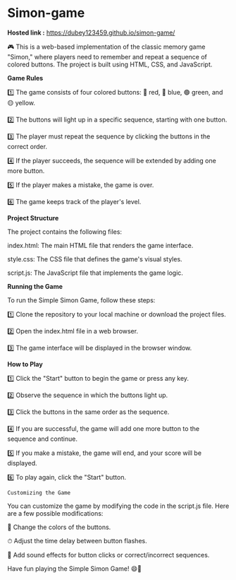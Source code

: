 # Simon-game

**Hosted link :** https://dubey123459.github.io/simon-game/

🎮 This is a web-based implementation of the classic memory game "Simon," where players need to remember and repeat a sequence of colored buttons. The project is built using HTML, CSS, and JavaScript.

**Game Rules**

1️⃣ The game consists of four colored buttons: 🔴 red, 🔵 blue, 🟢 green, and 🟡 yellow.

2️⃣ The buttons will light up in a specific sequence, starting with one button.

3️⃣ The player must repeat the sequence by clicking the buttons in the correct order.

4️⃣ If the player succeeds, the sequence will be extended by adding one more button.

5️⃣ If the player makes a mistake, the game is over.

6️⃣ The game keeps track of the player's level.

**Project Structure**

The project contains the following files:

index.html: The main HTML file that renders the game interface.

style.css: The CSS file that defines the game's visual styles.

script.js: The JavaScript file that implements the game logic.

**Running the Game**

To run the Simple Simon Game, follow these steps:

1️⃣ Clone the repository to your local machine or download the project files.

2️⃣ Open the index.html file in a web browser.

3️⃣ The game interface will be displayed in the browser window.

**How to Play**

1️⃣ Click the "Start" button to begin the game or press any key.

2️⃣ Observe the sequence in which the buttons light up.

3️⃣ Click the buttons in the same order as the sequence.

4️⃣ If you are successful, the game will add one more button to the sequence and continue.

5️⃣ If you make a mistake, the game will end, and your score will be displayed.

6️⃣ To play again, click the "Start" button.

``Customizing the Game``

You can customize the game by modifying the code in the script.js file. Here are a few possible modifications:

🎨 Change the colors of the buttons.

⏱ Adjust the time delay between button flashes.

🌟 Add sound effects for button clicks or correct/incorrect sequences.

Have fun playing the Simple Simon Game! 😄🌟






